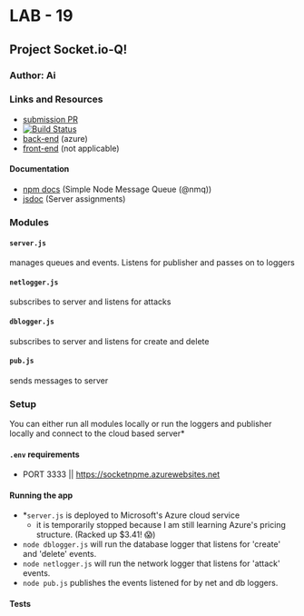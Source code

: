 # LAB - 19

## Project Socket.io-Q!

### Author: Ai

### Links and Resources
* [submission PR](https://github.com/401-advanced-javascript-aimurphy/19-socket-q-server/pull/2)
* [![Build Status](https://travis-ci.com/401-advanced-javascript-aimurphy/19-socket-q-server.svg?branch=master)](https://travis-ci.com/401-advanced-javascript-aimurphy/19-socket-q-server)
* [back-end](https://socketnpme.azurewebsites.net) (azure)
* [front-end](http://xyz.com) (not applicable)

#### Documentation
* [npm docs](https://www.npmjs.com/package/@nmq/q) (Simple Node Message Queue (@nmq))
* [jsdoc](http://xyz.com) (Server assignments)

### Modules
#### `server.js`
manages queues and events. Listens for publisher and passes on to loggers
#### `netlogger.js`
subscribes to server and listens for attacks
#### `dblogger.js`
subscribes to server and listens for create and delete
#### `pub.js`
sends messages to server


### Setup
You can either run all modules locally or run the loggers and publisher locally and connect to the cloud based server*
#### `.env` requirements
* PORT 3333 || https://socketnpme.azurewebsites.net

#### Running the app
* *`server.js` is deployed to Microsoft's Azure cloud service
  * it is temporarily stopped because I am still learning Azure's pricing structure. (Racked up $3.41! 😱)
* `node dblogger.js` will run the database logger that listens for 'create' and 'delete' events.
* `node netlogger.js` will run the network logger that listens for 'attack' events.
* `node pub.js` publishes the events listened for by net and db loggers.

#### Tests

